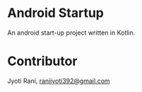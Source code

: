 # Android Startup
An android start-up project written in Kotlin.

# Contributor
Jyoti Rani, ranijyoti392@gmail.com